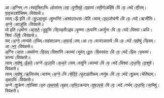 

  
आ।अ॒ग्निम्।न।स्ववृ॑क्तिऽभिः।होता॑रम्।त्वा॒।वृ॒णी॒म॒हे॒।य॒ज्ञाय॑।स्ती॒र्णऽब॑र्हिषे।वि।वः॒।मदे॑।शी॒रम्।पा॒व॒कऽशो॑चिषम्।विव॑क्षसे॥  
त्वाम्।ऊँ॒ इति॑।ते।सु॒ऽआ॒भुवः॑।शु॒म्भन्ति॑।अश्व॑ऽराधसः।वेति॑।त्वाम्।उ॒प॒ऽसेच॑नी।वि।वः॒।मदे॑।ऋजी॑तिः।अ॒ग्ने॒।आऽहु॑तिः।विव॑क्षसे॥  
त्वे इति॑।ध॒र्माणः॑।आ॒स॒ते॒।जु॒हूभिः॑।सि॒ञ्च॒तीःऽइ॑व।कृ॒ष्णा।रू॒पाणि॑।अर्जु॑ना।वि।वः॒।मदे॑।विश्वाः॑।अधि॑।श्रियः॑।धि॒षे॒।विव॑क्षसे॥  
यम्।अ॒ग्ने॒।मन्य॑से।र॒यिम्।सह॑साऽवन्।अ॒म॒र्त्य॒।तम्।आ।नः॒।वाज॑ऽसातये।वि।वः॒।मदे॑।य॒ज्ञेषु॑।चि॒त्रम्।आ।भ॒र॒।विव॑क्षसे॥  
अ॒ग्निः।जा॒तः।अथ॑र्वणा।वि॒दत्।विश्वा॑नि।काव्या॑।भुव॑त्।दू॒तः।वि॒वस्व॑तः।वि।वः॒।मदे॑।प्रि॒यः।य॒मस्य॑।काम्यः॑।विव॑क्षसे॥  
त्वाम्।य॒ज्ञेषु॑।ई॒ळ॒ते॒।अग्ने॑।प्र॒ऽय॒ति।अ॒ध्व॒रे।त्वम्।वसू॑नि।काम्या॑।वि।वः॒।मदे॑।विश्वा॑।द॒धा॒सि॒।दा॒शुषे॑।विव॑क्षसे॥  
त्वाम्।य॒ज्ञेषु॑।ऋ॒त्विज॑म्।चारु॑म्।अ॒ग्ने॒।नि।से॒दि॒रे॒।घृ॒तऽप्र॑तीकम्।मनु॑षः।वि।वः॒।मदे॑।शु॒कम्।चेति॑ष्ठम्।अ॒क्षऽभिः॑।विव॑क्षसे॥  
अग्ने॑।शु॒क्रेण॑।शो॒चिषा॑।उ॒रु।प्र॒थ॒य॒से॒।बृ॒हत्।अ॒भि॒ऽक्रन्द॑न्।वृ॒ष॒ऽय॒से॒।वि।वः॒।मदे॑।गर्भ॑म्।द॒धा॒सि॒।जा॒मिषु॑।विव॑क्षसे॥  

